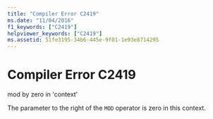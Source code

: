 ```yaml
---
title: "Compiler Error C2419"
ms.date: "11/04/2016"
f1_keywords: ["C2419"]
helpviewer_keywords: ["C2419"]
ms.assetid: 51fe3195-34b6-445e-9f01-1e93e8714295
---
```

# Compiler Error C2419

mod by zero in 'context'

The parameter to the right of the `MOD` operator is zero in this context.